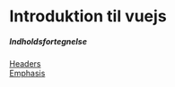 # Introduktion til vuejs


##### Indholdsfortegnelse  
[Headers](#headers)  
[Emphasis](#emphasis)  
